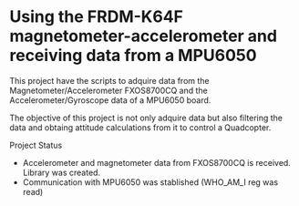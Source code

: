 # Using the FRDM-K64F magnetometer-accelerometer and receiving data from a MPU6050
 
This project have the scripts to adquire data from the Magnetometer/Accelerometer FXOS8700CQ and the Accelerometer/Gyroscope data of a MPU6050 board.

The objective of this project is not only adquire data but also filtering the data and obtaing attitude calculations from it to control a Quadcopter.

Project Status
* Accelerometer and magnetometer data from FXOS8700CQ is received. Library was created.
* Communication with MPU6050 was stablished (WHO_AM_I reg was read)
